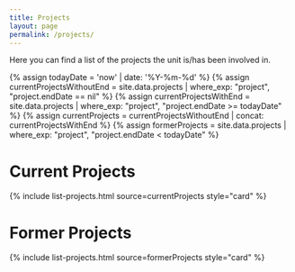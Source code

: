 ```yaml
---
title: Projects
layout: page
permalink: /projects/
---
```


Here you can find a list of the projects the unit is/has been involved in.

{% assign todayDate = 'now' | date: '%Y-%m-%d' %}
{% assign currentProjectsWithoutEnd = site.data.projects | where_exp: "project", "project.endDate == nil" %}
{% assign currentProjectsWithEnd = site.data.projects | where_exp: "project", "project.endDate >= todayDate" %}
{% assign currentProjects = currentProjectsWithoutEnd | concat: currentProjectsWithEnd %}
{% assign formerProjects = site.data.projects | where_exp: "project", "project.endDate < todayDate" %}

<h1>Current Projects</h1>
<div>
  {% include list-projects.html source=currentProjects style="card" %}
</div>

<h1>Former Projects</h1>
<div>
  {% include list-projects.html source=formerProjects style="card" %}
</div>
